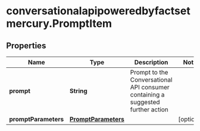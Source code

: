 # conversationalapipoweredbyfactsetmercury.PromptItem

## Properties

Name | Type | Description | Notes
------------ | ------------- | ------------- | -------------
**prompt** | **String** | Prompt to the Conversational API consumer containing a suggested further action | 
**promptParameters** | [**PromptParameters**](PromptParameters.md) |  | [optional] 



